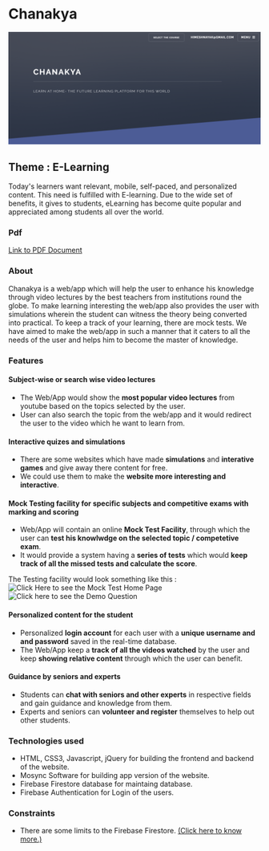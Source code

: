 # Chanakya 

![Banner](https://github.com/HimeshNayak/Chanakya/blob/master/images/bannerPic.png)

## Theme : E-Learning
Today's learners want relevant, mobile, self-paced, and personalized content. This need is fulfilled with E-learning. Due to the wide set of benefits, it gives to students, eLearning has become quite popular and appreciated among students all over the world.

### Pdf 
[Link to PDF Document](https://github.com/HimeshNayak/Debuggershm20/blob/master/hackmait2020_chanakya.pdf)

### About
Chanakya is a web/app which will help the user to enhance his knowledge through video lectures by the best teachers from institutions round the globe. To make learning interesting the web/app also provides the user with simulations wherein the student can witness the theory being converted into practical. To keep a track of your learning, there are mock tests. We have aimed to make the web/app in such a manner that it caters to all the needs of the user and helps him to become the master of knowledge.

### Features 
#### Subject-wise or search wise video lectures
* The Web/App would show the **most popular video lectures** from youtube based on the topics selected by the user.
* User can also search the topic from the web/app and it would redirect the user to the video which he want to learn from.

#### Interactive quizes and simulations
* There are some websites which have made **simulations** and **interative games** and give away there content for free.
* We could use them to make the **website more interesting and interactive**.

#### Mock Testing facility for specific subjects and competitive exams with marking and scoring
* Web/App will contain an online **Mock Test Facility**, through which the user can **test his knowlwdge on the selected topic / competetive exam**.
* It would provide a system having a **series of tests** which would **keep track of all the missed tests and calculate the score**.

The Testing facility would look something like this : 
![Click Here to see the Mock Test Home Page](https://i.imgur.com/yjhh3WQ.jpg) ![Click here to see the Demo Question](https://i.imgur.com/xaULdAS.jpg)

#### Personalized content for the student
* Personalized **login account** for each user with a **unique username and and password** saved in the real-time database.
* The Web/App keep a **track of all the videos watched** by the user and keep **showing relative content** through which the user can benefit.

#### Guidance by seniors and experts
* Students can **chat with seniors and other experts** in respective fields and gain guidance and knowledge from them.
* Experts and seniors can **volunteer and register** themselves to help out other students.

### Technologies used
* HTML, CSS3, Javascript, jQuery for building the frontend and backend of the website.
* Mosync Software for building app version of the website.
* Firebase Firestore database for maintaing database.
* Firebase Authentication for Login of the users.

### Constraints
* There are some limits to the Firebase Firestore. [(Click here to know more.)](https://firebase.google.com/docs/firestore/quotas)
